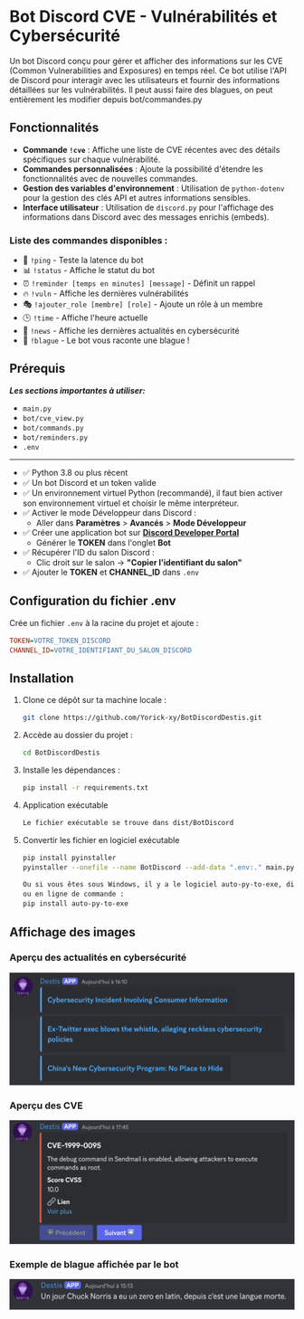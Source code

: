 # Bot Discord CVE - Vulnérabilités et Cybersécurité

Un bot Discord conçu pour gérer et afficher des informations sur les CVE (Common Vulnerabilities and Exposures) en temps réel. Ce bot utilise l'API de Discord pour interagir avec les utilisateurs et fournir des informations détaillées sur les vulnérabilités.
Il peut aussi faire des blagues, on peut entièrement les modifier depuis bot/commandes.py

## Fonctionnalités

- **Commande `!cve`** : Affiche une liste de CVE récentes avec des détails spécifiques sur chaque vulnérabilité.
- **Commandes personnalisées** : Ajoute la possibilité d'étendre les fonctionnalités avec de nouvelles commandes.
- **Gestion des variables d'environnement** : Utilisation de `python-dotenv` pour la gestion des clés API et autres informations sensibles.
- **Interface utilisateur** : Utilisation de `discord.py` pour l'affichage des informations dans Discord avec des messages enrichis (embeds).

### Liste des commandes disponibles :

- 🏓 `!ping` - Teste la latence du bot
- 📊 `!status` - Affiche le statut du bot
- ⏰ `!reminder [temps en minutes] [message]` - Définit un rappel
- 🔥 `!vuln` - Affiche les dernières vulnérabilités
- 🎭 `!ajouter_role [membre] [role]` - Ajoute un rôle à un membre
- 🕒 `!time` - Affiche l'heure actuelle
- 🔐 `!news` - Affiche les dernières actualités en cybersécurité
- 🤡 `!blague` - Le bot vous raconte une blague !

## Prérequis

***Les sections importantes à utiliser:***
 - `main.py`
 - `bot/cve_view.py`
 - `bot/commands.py`
 - `bot/reminders.py`
 - `.env`
 ***
- ✅ Python 3.8 ou plus récent
- ✅ Un bot Discord et un token valide
- ✅ Un environnement virtuel Python (recommandé), il faut bien activer son environnement virtuel et choisir le même interpréteur.
- ✅ Activer le mode Développeur dans Discord :
  - Aller dans **Paramètres** > **Avancés** > **Mode Développeur**
- ✅ Créer une application bot sur **[Discord Developer Portal](https://discord.com/developers/applications)**
  - Générer le **TOKEN** dans l'onglet **Bot**
- ✅ Récupérer l'ID du salon Discord :
  - Clic droit sur le salon → **"Copier l'identifiant du salon"**
- ✅ Ajouter le **TOKEN** et **CHANNEL_ID** dans `.env`

## Configuration du fichier .env

Crée un fichier `.env` à la racine du projet et ajoute :

```ini
TOKEN=VOTRE_TOKEN_DISCORD
CHANNEL_ID=VOTRE_IDENTIFIANT_DU_SALON_DISCORD
```

## Installation

1. Clone ce dépôt sur ta machine locale :
   ```bash
   git clone https://github.com/Yorick-xy/BotDiscordDestis.git
   ```
2. Accède au dossier du projet :
   ```bash
   cd BotDiscordDestis
   ```
3. Installe les dépendances :
   ```bash
   pip install -r requirements.txt
   ```
4. Application exécutable
   ```bash
   Le fichier exécutable se trouve dans dist/BotDiscord
   ```
5. Convertir les fichier en logiciel exécutable
   ```bash
   pip install pyinstaller
   pyinstaller --onefile --name BotDiscord --add-data ".env:." main.py
   ```
   ```bash
   Ou si vous êtes sous Windows, il y a le logiciel auto-py-to-exe, disponible ici : https://pypi.org/project/auto-py-to-exe/
   ou en ligne de commande :
   pip install auto-py-to-exe
   ```

## Affichage des images

### Aperçu des actualités en cybersécurité

![News](img/news.png)

### Aperçu des CVE

![News](img/cve.png)

### Exemple de blague affichée par le bot

![News](img/joke.png)
